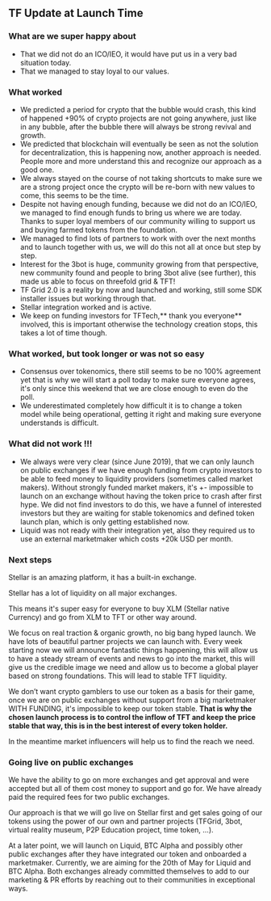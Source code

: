 ## TF Update at Launch Time

### What are we super happy about

* That we did not do an ICO/IEO, it would have put us in a very bad situation today.
* That we managed to stay loyal to our values.

### What worked

* We predicted a period for crypto that the bubble would crash, this kind of happened +90% of crypto projects are not going anywhere, just like in any bubble, after the bubble there will always be strong revival and growth.
* We predicted that blockchain will eventually be seen as not the solution for decentralization, this is happening now, another approach is needed. People more and more understand this and recognize our approach as a good one.
* We always stayed on the course of not taking shortcuts to make sure we are a strong project once the crypto will be re-born with new values to come, this seems to be the time.
* Despite not having enough funding, because we did not do an ICO/IEO, we managed to find enough funds to bring us where we are today. Thanks to super loyal members of our community willing to support us and buying farmed tokens from the foundation.
* We managed to find lots of partners to work with over the next months and to launch together with us, we will do this not all at once but step by step.
* Interest for the 3bot is huge, community growing from that perspective, new community found and people to bring 3bot alive (see further), this made us able to focus on threefold grid & TFT!
* TF Grid 2.0 is a reality by now and launched and working, still some SDK installer issues but working through that.
* Stellar integration worked and is active.
* We keep on funding investors for TFTech,** thank you everyone** involved, this is important otherwise the technology creation stops, this takes a lot of time though.

### What worked, but took longer or was not so easy

* Consensus over tokenomics, there still seems to be no 100% agreement yet that is why we will start a poll today to make sure everyone agrees, it's only since this weekend that we are close enough to even do the poll.
* We underestimated completely how difficult it is to change a token model while being operational, getting it right and making sure everyone understands is difficult.

### What did not work !!!

* We always were very clear (since June 2019), that we can only launch on public exchanges if we have enough funding from crypto investors to be able to feed money to liquidity providers (sometimes called market makers). Without strongly funded market makers, it's +- impossible to launch on an exchange without having the token price to crash after first hype. We did not find investors to do this, we have a funnel of interested investors but they are waiting for stable tokenomics and defined token launch plan, which is only getting established now.
* Liquid was not ready with their integration yet, also they required us to use an external marketmaker which costs +20k USD per month.

### Next steps

Stellar is an amazing platform, it has a built-in exchange.

Stellar has a lot of liquidity on all major exchanges.

This means it's super easy for everyone to buy XLM (Stellar native Currency) and go from XLM to TFT or other way around.

We focus on real traction & organic growth, no big bang hyped launch. We have lots of beautiful partner projects we can launch with. Every week starting now we will announce fantastic things happening, this will allow us to have a steady stream of events and news to go into the market, this will give us the credible image we need and allow us to become a global player based on strong foundations. This will lead to stable TFT liquidity.

We don’t want crypto gamblers to use our token as a basis for their game, once we are on public exchanges without support from a big marketmaker WITH FUNDING, it's impossible to keep our token stable. **That is why the chosen launch process is to control the inflow of TFT and keep the price stable that way, this is in the best interest of every token holder.**

In the meantime market influencers will help us to find the reach we need.

### Going live on public exchanges

We have the ability to go on more exchanges and get approval and were accepted but all of them cost money to support and go for. We have already paid the required fees for two public exchanges.

Our approach is that we will go live on Stellar first and get sales going of our tokens using the power of our own and partner projects (TFGrid, 3bot, virtual reality museum, P2P Education project, time token, ...).

At a later point, we will launch on Liquid, BTC Alpha and possibly other public exchanges after they have integrated our token and onboarded a marketmaker. Currently, we are aiming for the 20th of May for Liquid and BTC Alpha. Both exchanges already committed themselves to add to our marketing & PR efforts by reaching out to their communities in exceptional ways. 